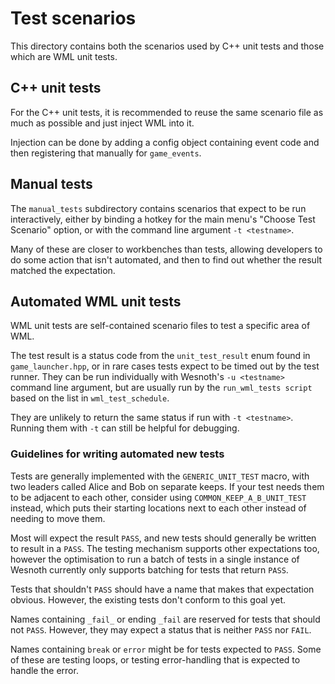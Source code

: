 # Test scenarios

This directory contains both the scenarios used by C++ unit tests and those which are
WML unit tests.

## C++ unit tests

For the C++ unit tests, it is recommended to reuse the same scenario file as much as possible
and just inject WML into it.

Injection can be done by adding a config object containing event code and then registering that
manually for `game_events`.

## Manual tests

The `manual_tests` subdirectory contains scenarios that expect to be run interactively, either by
binding a hotkey for the main menu's "Choose Test Scenario" option, or with the command line
argument `-t <testname>`.

Many of these are closer to workbenches than tests, allowing developers to do some action that isn't
automated, and then to find out whether the result matched the expectation.

## Automated WML unit tests

WML unit tests are self-contained scenario files to test a specific area of WML.

The test result is a status code from the `unit_test_result` enum found in `game_launcher.hpp`, or
in rare cases tests expect to be timed out by the test runner. They can be run individually with
Wesnoth's `-u <testname>` command line argument, but are usually run by the `run_wml_tests script`
based on the list in `wml_test_schedule`.

They are unlikely to return the same status if run with `-t <testname>`. Running them with `-t` can
still be helpful for debugging.

### Guidelines for writing automated new tests

Tests are generally implemented with the `GENERIC_UNIT_TEST` macro, with two leaders called Alice
and Bob on separate keeps. If your test needs them to be adjacent to each other, consider using
`COMMON_KEEP_A_B_UNIT_TEST` instead, which puts their starting locations next to each other instead
of needing to move them.

Most will expect the result `PASS`, and new tests should generally be written to result in a `PASS`.
The testing mechanism supports other expectations too, however the optimisation to run a batch of
tests in a single instance of Wesnoth currently only supports batching for tests that return `PASS`.

Tests that shouldn't `PASS` should have a name that makes that expectation obvious. However, the
existing tests don't conform to this goal yet.

Names containing `_fail_` or ending `_fail` are reserved for tests that should not `PASS`. However,
they may expect a status that is neither `PASS` nor `FAIL`.

Names containing `break` or `error` might be for tests expected to `PASS`. Some of these are testing
loops, or testing error-handling that is expected to handle the error.
